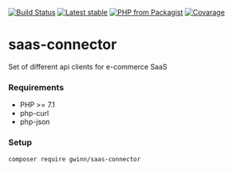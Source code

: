 [![Build Status](https://img.shields.io/travis/gwinn/saas-connector/master.svg?style=flat-square)](https://travis-ci.org/gwinn/saas-connector)
[![Latest stable](https://img.shields.io/packagist/v/gwinn/saas-connector.svg?style=flat-square)](https://packagist.org/packages/gwinn/saas-connector)
[![PHP from Packagist](https://img.shields.io/packagist/php-v/gwinn/saas-connector.svg?style=flat-square)](https://packagist.org/packages/gwinn/saas-connector)
[![Covarage](https://img.shields.io/codecov/c/gh/gwinn/saas-connector/master.svg?style=flat-square)](https://codecov.io/gh/gwinn/saas-connector)

saas-connector
==============

Set of different api clients for e-commerce SaaS

### Requirements

* PHP >= 7.1
* php-curl
* php-json

### Setup
```
composer require gwinn/saas-connector
```
